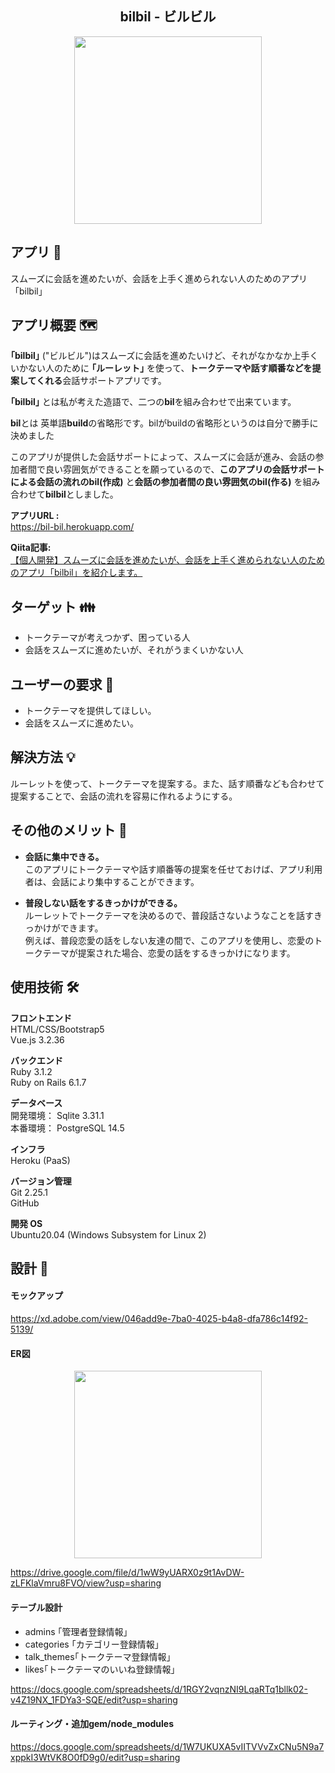 <h2 align="center">bilbil - ビルビル</h2>

<div align="center">
<img src="https://qiita-image-store.s3.ap-northeast-1.amazonaws.com/0/2626303/25a1305e-0a03-13e2-f522-e124074b198c.jpeg" height=300px;/>
</div>

## **アプリ** 🏢
スムーズに会話を進めたいが、会話を上手く進められない人のためのアプリ「bilbil」

## **アプリ概要** 🗺️
 **｢bilbil｣** ("ビルビル")はスムーズに会話を進めたいけど、それがなかなか上手くいかない人のために **｢ルーレット｣** を使って、**トークテーマや話す順番などを提案してくれる**会話サポートアプリです。

 **｢bilbil｣** とは私が考えた造語で、二つの**bil**を組み合わせで出来ています。

**bil**とは 英単語**build**の省略形です。bilがbuildの省略形というのは自分で勝手に決めました

このアプリが提供した会話サポートによって、スムーズに会話が進み、会話の参加者間で良い雰囲気ができることを願っているので、**このアプリの会話サポートによる会話の流れのbil(作成)** と**会話の参加者間の良い雰囲気のbil(作る)** を組み合わせて**bilbil**としました。

**アプリURL :**<br />
https://bil-bil.herokuapp.com/

**Qiita記事:** <br />
[【個人開発】スムーズに会話を進めたいが、会話を上手く進められない人のためのアプリ「bilbil」を紹介します。](https://qiita.com/icchankun/items/68dad4c0bdc1e52b684a)

## **ターゲット** 👪
- トークテーマが考えつかず、困っている人
- 会話をスムーズに進めたいが、それがうまくいかない人

## **ユーザーの要求** 🙇
- トークテーマを提供してほしい。
- 会話をスムーズに進めたい。

## **解決方法** 💡
ルーレットを使って、トークテーマを提案する。また、話す順番なども合わせて提案することで、会話の流れを容易に作れるようにする。

## **その他のメリット** 💖
- **会話に集中できる。** <br/>
このアプリにトークテーマや話す順番等の提案を任せておけば、アプリ利用者は、会話により集中することができます。

- **普段しない話をするきっかけができる。** <br/>
ルーレットでトークテーマを決めるので、普段話さないようなことを話すきっかけができます。<br/>
例えば、普段恋愛の話をしない友達の間で、このアプリを使用し、恋愛のトークテーマが提案された場合、恋愛の話をするきっかけになります。

## **使用技術** 🛠️
**フロントエンド** <br/>
HTML/CSS/Bootstrap5<br/>
Vue.js 3.2.36

**バックエンド**<br/>
Ruby 3.1.2<br/>
Ruby on Rails 6.1.7

**データベース**<br/>
開発環境： Sqlite 3.31.1<br/>
本番環境： PostgreSQL 14.5

**インフラ**<br/>
Heroku (PaaS)

**バージョン管理**<br/>
Git 2.25.1<br/>
GitHub

**開発 OS**<br/>
Ubuntu20.04 (Windows Subsystem for Linux 2)

## **設計** 📑
#### **モックアップ**
https://xd.adobe.com/view/046add9e-7ba0-4025-b4a8-dfa786c14f92-5139/

#### **ER図**
<div align="center">
<img src="https://qiita-image-store.s3.ap-northeast-1.amazonaws.com/0/2626303/e680f1b6-1b61-c004-8670-465a40cc2263.png" height=300px;/>
</div>

https://drive.google.com/file/d/1wW9yUARX0z9t1AvDW-zLFKlaVmru8FVO/view?usp=sharing

#### **テーブル設計**
- admins ｢管理者登録情報｣
- categories ｢カテゴリー登録情報｣
- talk_themes｢トークテーマ登録情報｣
- likes｢トークテーマのいいね登録情報｣

https://docs.google.com/spreadsheets/d/1RGY2vqnzNI9LqaRTq1bllk02-v4Z19NX_1FDYa3-SQE/edit?usp=sharing

#### **ルーティング・追加gem/node_modules**
https://docs.google.com/spreadsheets/d/1W7UKUXA5vIITVVvZxCNu5N9a7xppkI3WtVK8O0fD9g0/edit?usp=sharing
